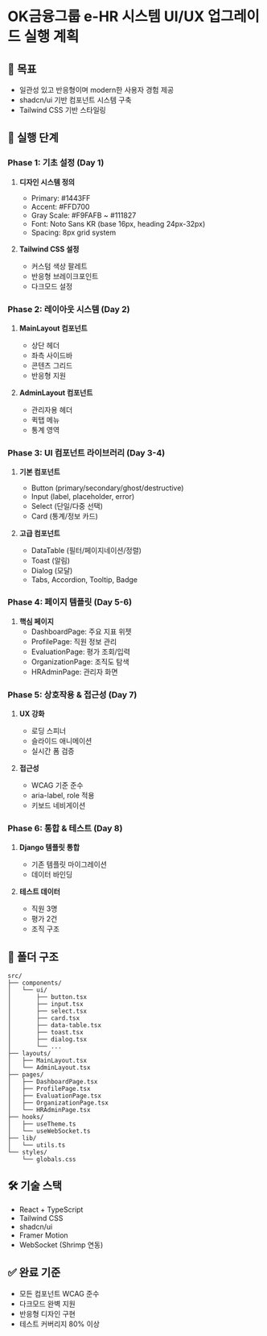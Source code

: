 # OK금융그룹 e-HR 시스템 UI/UX 업그레이드 실행 계획

## 🎯 목표
- 일관성 있고 반응형이며 modern한 사용자 경험 제공
- shadcn/ui 기반 컴포넌트 시스템 구축
- Tailwind CSS 기반 스타일링

## 📅 실행 단계

### Phase 1: 기초 설정 (Day 1)
1. **디자인 시스템 정의**
   - Primary: #1443FF
   - Accent: #FFD700
   - Gray Scale: #F9FAFB ~ #111827
   - Font: Noto Sans KR (base 16px, heading 24px-32px)
   - Spacing: 8px grid system

2. **Tailwind CSS 설정**
   - 커스텀 색상 팔레트
   - 반응형 브레이크포인트
   - 다크모드 설정

### Phase 2: 레이아웃 시스템 (Day 2)
1. **MainLayout 컴포넌트**
   - 상단 헤더
   - 좌측 사이드바
   - 콘텐츠 그리드
   - 반응형 지원

2. **AdminLayout 컴포넌트**
   - 관리자용 헤더
   - 퀵탭 메뉴
   - 통계 영역

### Phase 3: UI 컴포넌트 라이브러리 (Day 3-4)
1. **기본 컴포넌트**
   - Button (primary/secondary/ghost/destructive)
   - Input (label, placeholder, error)
   - Select (단일/다중 선택)
   - Card (통계/정보 카드)

2. **고급 컴포넌트**
   - DataTable (필터/페이지네이션/정렬)
   - Toast (알림)
   - Dialog (모달)
   - Tabs, Accordion, Tooltip, Badge

### Phase 4: 페이지 템플릿 (Day 5-6)
1. **핵심 페이지**
   - DashboardPage: 주요 지표 위젯
   - ProfilePage: 직원 정보 관리
   - EvaluationPage: 평가 조회/입력
   - OrganizationPage: 조직도 탐색
   - HRAdminPage: 관리자 화면

### Phase 5: 상호작용 & 접근성 (Day 7)
1. **UX 강화**
   - 로딩 스피너
   - 슬라이드 애니메이션
   - 실시간 폼 검증

2. **접근성**
   - WCAG 기준 준수
   - aria-label, role 적용
   - 키보드 네비게이션

### Phase 6: 통합 & 테스트 (Day 8)
1. **Django 템플릿 통합**
   - 기존 템플릿 마이그레이션
   - 데이터 바인딩

2. **테스트 데이터**
   - 직원 3명
   - 평가 2건
   - 조직 구조

## 📁 폴더 구조
```
src/
├── components/
│   └── ui/
│       ├── button.tsx
│       ├── input.tsx
│       ├── select.tsx
│       ├── card.tsx
│       ├── data-table.tsx
│       ├── toast.tsx
│       ├── dialog.tsx
│       └── ...
├── layouts/
│   ├── MainLayout.tsx
│   └── AdminLayout.tsx
├── pages/
│   ├── DashboardPage.tsx
│   ├── ProfilePage.tsx
│   ├── EvaluationPage.tsx
│   ├── OrganizationPage.tsx
│   └── HRAdminPage.tsx
├── hooks/
│   ├── useTheme.ts
│   └── useWebSocket.ts
├── lib/
│   └── utils.ts
└── styles/
    └── globals.css
```

## 🛠 기술 스택
- React + TypeScript
- Tailwind CSS
- shadcn/ui
- Framer Motion
- WebSocket (Shrimp 연동)

## ✅ 완료 기준
- 모든 컴포넌트 WCAG 준수
- 다크모드 완벽 지원
- 반응형 디자인 구현
- 테스트 커버리지 80% 이상